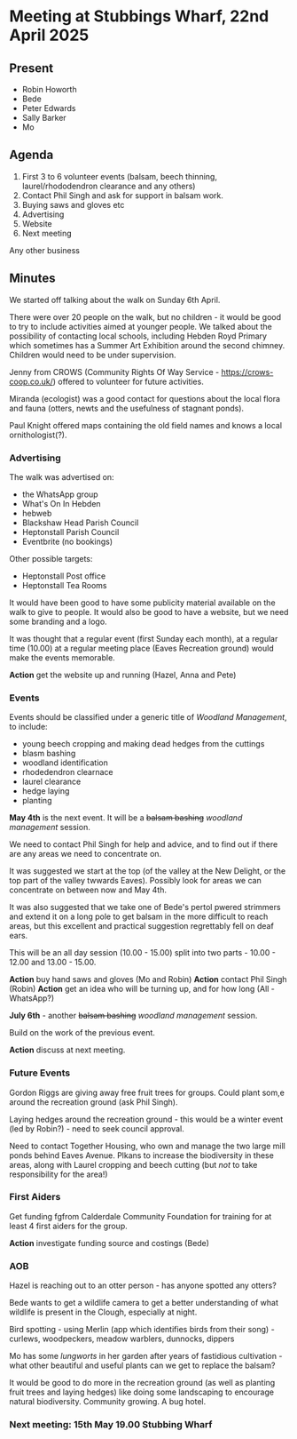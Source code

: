# Meeting at Stubbings Wharf, 22nd April 2025

## Present

* Robin Howorth
* Bede
* Peter Edwards
* Sally Barker
* Mo

## Agenda

1. First 3 to 6 volunteer events (balsam, beech thinning, laurel/rhododendron clearance and any others)
2. Contact Phil Singh and ask for support in balsam work.
3. Buying saws and gloves etc 
4. Advertising 
5. Website 
6. Next meeting

Any other business

## Minutes

We started off talking about the walk on Sunday 6th April.

There were over 20 people on the walk, but no children - it would be good to try to include activities aimed at younger people. We talked about the possibility of contacting local schools, including Hebden Royd Primary which sometimes has a Summer Art Exhibition around the second chimney. Children would need to be under supervision.

Jenny from CROWS (Community Rights Of Way Service - https://crows-coop.co.uk/) offered to volunteer for future activities.

Miranda (ecologist) was a good contact for questions about the local flora and fauna (otters, newts and the usefulness of stagnant ponds).

Paul Knight offered maps containing the old field names and knows a local ornithologist(?).

### Advertising

The walk was advertised on:

* the WhatsApp group
* What's On In Hebden
* hebweb
* Blackshaw Head Parish Council
* Heptonstall Parish Council
* Eventbrite (no bookings)

Other possible targets:

* Heptonstall Post office
* Heptonstall Tea Rooms

It would have been good to have some publicity material available on the walk to give to people. It would also be good to have a website, but we need some branding and a logo.

It was thought that a regular event (first Sunday each month), at a regular time (10.00) at a regular meeting place (Eaves Recreation ground) would make the events memorable.

**Action** get the website up and running (Hazel, Anna and Pete)

### Events

Events should be classified under a generic title of *Woodland Management*, to include:

* young beech cropping and making dead hedges from the cuttings
* blasm bashing
* woodland identification
* rhodedendron clearnace
* laurel clearance
* hedge laying
* planting

**May 4th** is the next event. It will be a ~~balsam bashing~~ *woodland management* session.

We need to contact Phil Singh for help and advice, and to find out if there are any areas we need to concentrate on.

It was suggested we start at the top (of the valley at the New Delight, or the top part of the valley twwards Eaves). Possibly look for areas we can concentrate on between now and May 4th.

It was also suggested that we take one of Bede's pertol pwered strimmers and extend it on a long pole to get balsam in the more difficult to reach areas, but this excellent and practical suggestion regrettably fell on deaf ears.

This will be an all day session (10.00 - 15.00) split into two parts - 10.00 - 12.00 and 13.00 - 15.00. 

**Action** buy hand saws and gloves (Mo and Robin)
**Action** contact Phil Singh (Robin)
**Action** get an idea who will be turning up, and for how long (All - WhatsApp?)

**July 6th** - another ~~balsam bashing~~ *woodland management* session.

Build on the work of the previous event.

**Action** discuss at next meeting.

### Future Events

Gordon Riggs are giving away free  fruit trees for groups. Could plant som,e around the recreation ground (ask Phil Singh).

Laying hedges around the recreation ground - this would be a winter event (led by Robin?) - need to seek council approval.

Need to contact Together Housing, who own and manage the two large mill ponds behind Eaves Avenue. Plkans to increase the biodiversity in these areas, along with Laurel cropping and beech cutting (but *not* to take responsibility for the area!) 

### First Aiders

Get funding fgfrom Calderdale Community Foundation for training for at least 4 first aiders for the group.

**Action** investigate funding source and costings (Bede)

### AOB

Hazel is reaching out to an otter person - has anyone spotted any otters?

Bede wants to get a wildlife camera to get a better understanding of what wildlife is present in the Clough, especially at night.

Bird spotting - using Merlin (app which identifies birds from their song) - curlews, woodpeckers, meadow warblers, dunnocks, dippers

Mo has some *lungworts* in her garden after years of fastidious cultivation - what other beautiful and useful plants can we get to replace the balsam?

It would be good to do more in the recreation ground (as well as planting fruit trees and laying hedges) like doing some landscaping to encourage natural biodiversity. Community growing. A bug hotel.

### Next meeting: 15th May 19.00 Stubbing Wharf
